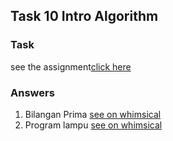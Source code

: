 ## Task 10 Intro Algorithm

### Task 
see the assignment[click here](https://docs.google.com/document/d/1QEwLv53ARo-Gsl4URZfZ9v1e6rDpK9lQn6XdswkgV7A/edit)

### Answers

1. Bilangan Prima [see on whimsical](https://whimsical.com/bilangan-prima-4GgrpRaTNnVJdAtWTsi4hq)
2. Program lampu [see on whimsical](https://whimsical.com/program-lampu-WBRQf4hHcWGS7S9P9r2wWJ)